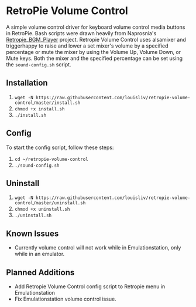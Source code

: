 # RetroPie Volume Control
A simple volume control driver for keyboard volume control media buttons in RetroPie. Bash scripts were drawn heavily from Naprosnia's [Retropie_BGM_Player](https://github.com/Naprosnia/RetroPie_BGM_Player) project. Retropie Volume Control uses alsamixer and triggerhappy to raise and lower a set mixer's volume by a specified percentage or mute the mixer by using the Volume Up, Volume Down, or Mute keys. Both the mixer and the specified percentage can be set using the `sound-config.sh` script. 

## Installation
1. `wget -N https://raw.githubusercontent.com/louisliv/retropie-volume-control/master/install.sh`
2. `chmod +x install.sh`
3. `./install.sh`

## Config
To start the config script, follow these steps:
1. `cd ~/retropie-volume-control`
2. `./sound-config.sh`

## Uninstall
1. `wget -N https://raw.githubusercontent.com/louisliv/retropie-volume-control/master/uninstall.sh`
2. `chmod +x uninstall.sh`
3. `./uninstall.sh`

## Known Issues
* Currently volume control will not work while in Emulationstation, only while in an emulator.

## Planned Additions
* Add Retropie Volume Control config script to Retropie menu in Emulationstation
* Fix Emulationstation volume control issue. 
